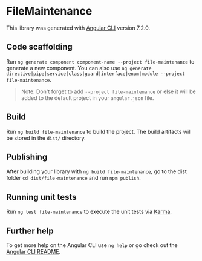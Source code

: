 # FileMaintenance

This library was generated with [Angular CLI](https://github.com/angular/angular-cli) version 7.2.0.

## Code scaffolding

Run `ng generate component component-name --project file-maintenance` to generate a new component. You can also use `ng generate directive|pipe|service|class|guard|interface|enum|module --project file-maintenance`.
> Note: Don't forget to add `--project file-maintenance` or else it will be added to the default project in your `angular.json` file. 

## Build

Run `ng build file-maintenance` to build the project. The build artifacts will be stored in the `dist/` directory.

## Publishing

After building your library with `ng build file-maintenance`, go to the dist folder `cd dist/file-maintenance` and run `npm publish`.

## Running unit tests

Run `ng test file-maintenance` to execute the unit tests via [Karma](https://karma-runner.github.io).

## Further help

To get more help on the Angular CLI use `ng help` or go check out the [Angular CLI README](https://github.com/angular/angular-cli/blob/master/README.md).
